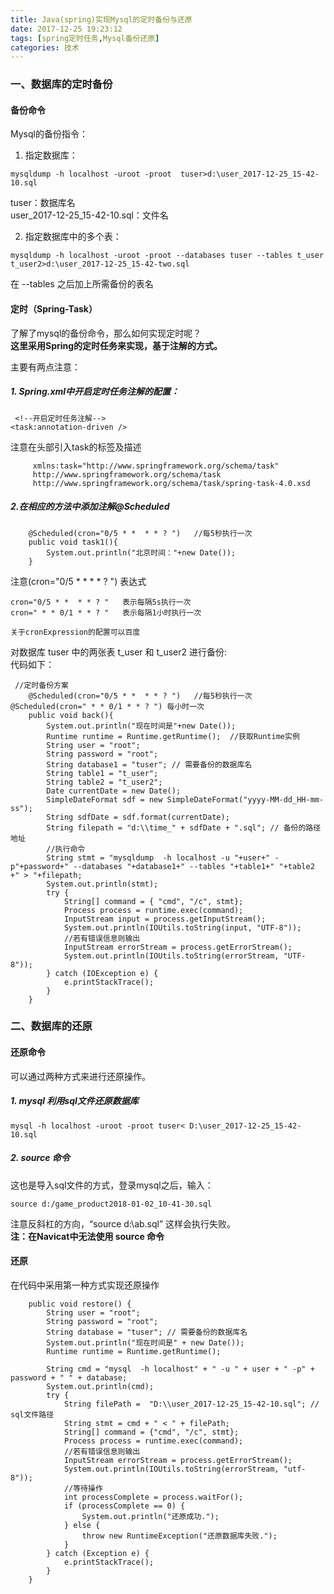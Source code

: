 ```yaml
---
title: Java(spring)实现Mysql的定时备份与还原
date: 2017-12-25 19:23:12
tags: [spring定时任务,Mysql备份还原]
categories: 技术
---
```

### 一、数据库的定时备份

#### 备份命令
Mysql的备份指令：

1. 指定数据库：
```
mysqldump -h localhost -uroot -proot  tuser>d:\user_2017-12-25_15-42-10.sql	
```
tuser：数据库名  
user_2017-12-25_15-42-10.sql：文件名

2. 指定数据库中的多个表：

```
mysqldump -h localhost -uroot -proot --databases tuser --tables t_user t_user2>d:\user_2017-12-25_15-42-two.sql 
```
在 --tables 之后加上所需备份的表名

#### 定时（Spring-Task）
了解了mysql的备份命令，那么如何实现定时呢？  
**这里采用Spring的定时任务来实现，基于注解的方式。**

主要有两点注意：

##### 1. Spring.xml中开启定时任务注解的配置：
```
 <!--开启定时任务注解-->
<task:annotation-driven />
```
注意在头部引入task的标签及描述

```
     xmlns:task="http://www.springframework.org/schema/task"
     http://www.springframework.org/schema/task
     http://www.springframework.org/schema/task/spring-task-4.0.xsd
```
##### 2.在相应的方法中添加注解@Scheduled

```
    @Scheduled(cron="0/5 * *  * * ? ")   //每5秒执行一次
    public void task1(){
        System.out.println("北京时间："+new Date());
    }

```
注意(cron="0/5 * *  * * ? ")  表达式

```
cron="0/5 * *  * * ? "   表示每隔5s执行一次
cron=" * * 0/1 * * ? "   表示每隔1小时执行一次

关于cronExpression的配置可以百度
```

对数据库  tuser  中的两张表 t_user 和 t_user2 进行备份:  
代码如下：

```
 //定时备份方案
    @Scheduled(cron="0/5 * *  * * ? ")   //每5秒执行一次  @Scheduled(cron=" * * 0/1 * * ? ") 每小时一次
    public void back(){
        System.out.println("现在时间是"+new Date());
        Runtime runtime = Runtime.getRuntime();  //获取Runtime实例
        String user = "root";
        String password = "root";
        String database1 = "tuser"; // 需要备份的数据库名
        String table1 = "t_user";
        String table2 = "t_user2";
        Date currentDate = new Date();
        SimpleDateFormat sdf = new SimpleDateFormat("yyyy-MM-dd_HH-mm-ss");
        String sdfDate = sdf.format(currentDate);
        String filepath = "d:\\time_" + sdfDate + ".sql"; // 备份的路径地址
        //执行命令
        String stmt = "mysqldump  -h localhost -u "+user+" -p"+password+" --databases "+database1+" --tables "+table1+" "+table2 +" > "+filepath;   
        System.out.println(stmt);
        try {
            String[] command = { "cmd", "/c", stmt};
            Process process = runtime.exec(command);
            InputStream input = process.getInputStream();
            System.out.println(IOUtils.toString(input, "UTF-8"));
            //若有错误信息则输出
            InputStream errorStream = process.getErrorStream();
            System.out.println(IOUtils.toString(errorStream, "UTF-8"));
        } catch (IOException e) {
            e.printStackTrace();
        }
    }
```
### 二、数据库的还原
#### 还原命令
可以通过两种方式来进行还原操作。
##### 1. mysql 利用sql文件还原数据库
```
mysql -h localhost -uroot -proot tuser< D:\user_2017-12-25_15-42-10.sql
```
##### 2. source 命令  
这也是导入sql文件的方式，登录mysql之后，输入：
```
source d:/game_product2018-01-02_10-41-30.sql
```
注意反斜杠的方向，“source d:\ab.sql” 这样会执行失败。  
**注：在Navicat中无法使用 source 命令**

#### 还原

在代码中采用第一种方式实现还原操作


```
    public void restore() {
        String user = "root";
        String password = "root";
        String database = "tuser"; // 需要备份的数据库名
        System.out.println("现在时间是" + new Date());
        Runtime runtime = Runtime.getRuntime();

        String cmd = "mysql  -h localhost" + " -u " + user + " -p" + password + " " + database;
        System.out.println(cmd);
        try {
            String filePath =  "D:\\user_2017-12-25_15-42-10.sql"; // sql文件路径
            String stmt = cmd + " < " + filePath;
            String[] command = {"cmd", "/c", stmt};
            Process process = runtime.exec(command);
            //若有错误信息则输出
            InputStream errorStream = process.getErrorStream();
            System.out.println(IOUtils.toString(errorStream, "utf-8"));
            //等待操作
            int processComplete = process.waitFor();
            if (processComplete == 0) {
                System.out.println("还原成功.");
            } else {
                throw new RuntimeException("还原数据库失败.");
            }
        } catch (Exception e) {
            e.printStackTrace();
        }
    }
```
